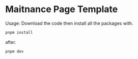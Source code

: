 # Maitnance Page Template

Usage:
Download the code then install all the packages with.
```bash
pnpm install
```
after.
```bash
pnpm dev
```
